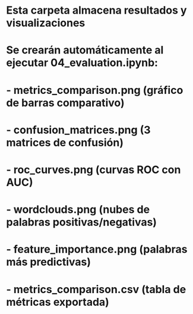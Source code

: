 # Esta carpeta almacena resultados y visualizaciones
# Se crearán automáticamente al ejecutar 04_evaluation.ipynb:
#   - metrics_comparison.png (gráfico de barras comparativo)
#   - confusion_matrices.png (3 matrices de confusión)
#   - roc_curves.png (curvas ROC con AUC)
#   - wordclouds.png (nubes de palabras positivas/negativas)
#   - feature_importance.png (palabras más predictivas)
#   - metrics_comparison.csv (tabla de métricas exportada)
